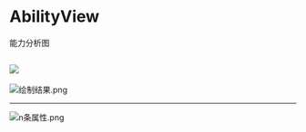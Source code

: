 # AbilityView
能力分析图

![](https://upload-images.jianshu.io/upload_images/9414344-ae6a0cfdc6d69185.jpg?imageMogr2/auto-orient/strip%7CimageView2/2/w/1240)
---

![绘制结果.png](https://upload-images.jianshu.io/upload_images/9414344-6c1faeb621299657.png?imageMogr2/auto-orient/strip%7CimageView2/2/w/1240)

---

![n条属性.png](https://upload-images.jianshu.io/upload_images/9414344-eef8908fe551b776.png?imageMogr2/auto-orient/strip%7CimageView2/2/w/1240)
